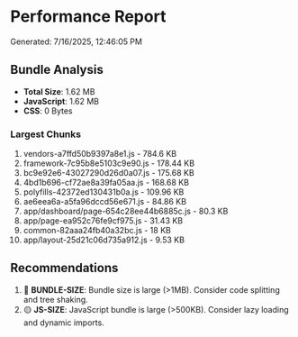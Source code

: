 # Performance Report

Generated: 7/16/2025, 12:46:05 PM

## Bundle Analysis

- **Total Size**: 1.62 MB
- **JavaScript**: 1.62 MB
- **CSS**: 0 Bytes

### Largest Chunks

1. vendors-a7ffd50b9397a8e1.js - 784.6 KB
2. framework-7c95b8e5103c9e90.js - 178.44 KB
3. bc9e92e6-43027290d26d0a07.js - 175.68 KB
4. 4bd1b696-cf72ae8a39fa05aa.js - 168.68 KB
5. polyfills-42372ed130431b0a.js - 109.96 KB
6. ae6eea6a-a5fa96dccd56e671.js - 84.86 KB
7. app/dashboard/page-654c28ee44b6885c.js - 80.3 KB
8. app/page-ea952c76fe9cf975.js - 31.43 KB
9. common-82aaa24fb40a32bc.js - 18 KB
10. app/layout-25d21c06d735a912.js - 9.53 KB

## Recommendations

1. 🔴 **BUNDLE-SIZE**: Bundle size is large (>1MB). Consider code splitting and tree shaking.
2. 🟡 **JS-SIZE**: JavaScript bundle is large (>500KB). Consider lazy loading and dynamic imports.

